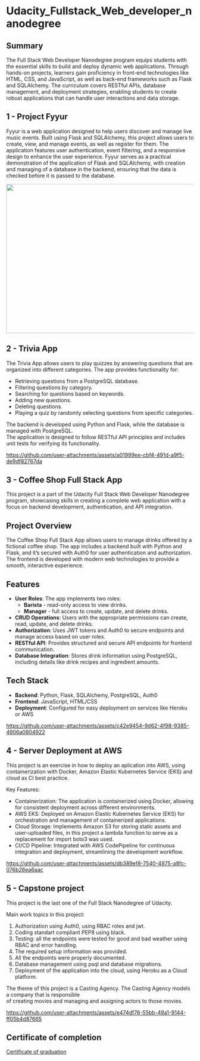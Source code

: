 # Udacity_Fullstack_Web_developer_nanodegree

## Summary
The Full Stack Web Developer Nanodegree program equips students with the essential skills to build and deploy 
dynamic web applications. Through hands-on projects, learners gain proficiency in front-end technologies like 
HTML, CSS, and JavaScript, as well as back-end frameworks such as Flask and SQLAlchemy. 
The curriculum covers RESTful APIs, database management, and deployment strategies, enabling students to create 
robust applications that can handle user interactions and data storage.

## 1 - Project Fyyur

Fyyur is a web application designed to help users discover and manage live music events. Built using Flask and 
SQLAlchemy, this project allows users to create, view, and manage events, as well as register for them. 
The application features user authentication, event filtering, and a responsive design to enhance the user experience. 
Fyyur serves as a practical demonstration of the application of Flask and SQLAlchemy, with creation and managing of a 
database in the backend, ensuring that the data is checked before it is passed to the database.

<img src="0-Media/1-Project_Fyyur_server_running.gif" width="900" height="400" />

## 2 - Trivia App

The Trivia App allows users to play quizzes by answering questions that are organized into different categories. The app provides functionality for:

* Retrieving questions from a PostgreSQL database.
* Filtering questions by category.
* Searching for questions based on keywords.
* Adding new questions.
* Deleting questions.
* Playing a quiz by randomly selecting questions from specific categories.

The backend is developed using Python and Flask, while the database is managed with PostgreSQL.  
The application is designed to follow RESTful API principles and includes unit tests for verifying its functionality.

https://github.com/user-attachments/assets/a01999ee-cbf4-491d-a9f5-de9df82767da

## 3 - Coffee Shop Full Stack App

This project is a part of the Udacity Full Stack Web Developer Nanodegree program, showcasing skills in creating a complete web application with a focus on backend development, authentication, and API integration.

## Project Overview

The Coffee Shop Full Stack App allows users to manage drinks offered by a fictional coffee shop. The app includes a backend built with Python and Flask, and it’s secured with Auth0 for user authentication and authorization. The frontend is developed with modern web technologies to provide a smooth, interactive experience.

## Features

- **User Roles**: The app implements two roles:
  - **Barista** - read-only access to view drinks.
  - **Manager** - full access to create, update, and delete drinks.
- **CRUD Operations**: Users with the appropriate permissions can create, read, update, and delete drinks.
- **Authorization**: Uses JWT tokens and Auth0 to secure endpoints and manage access based on user roles.
- **RESTful API**: Provides structured and secure API endpoints for frontend communication.
- **Database Integration**: Stores drink information using PostgreSQL, including details like drink recipes and ingredient amounts.

## Tech Stack

- **Backend**: Python, Flask, SQLAlchemy, PostgreSQL, Auth0
- **Frontend**: JavaScript, HTML/CSS
- **Deployment**: Configured for easy deployment on services like Heroku or AWS

https://github.com/user-attachments/assets/c42e9454-9d62-4f98-9385-4806a0804922

## 4 - Server Deployment at AWS

This project is an exercise in how to deploy an aplication into AWS, using containerization with Docker, Amazon Elastic Kubernetes 
Service (EKS)  and cloud as CI best practice.

Key Features:
- Containerization: The application is containerized using Docker, allowing for consistent deployment across different environments.
- AWS EKS: Deployed on Amazon Elastic Kubernetes Service (EKS) for orchestration and management of containerized applications.
- Cloud Storage: Implements Amazon S3 for storing static assets and user-uploaded files, in this project a lambda function to
serve as a replacement for import boto3 was used.
- CI/CD Pipeline: Integrated with AWS CodePipeline for continuous integration and deployment, streamlining the development workflow.

https://github.com/user-attachments/assets/db389ef8-7540-4875-a8fc-076b26ea6aac

## 5 - Capstone project

This project is the last one of the Full Stack Nanodegree of Udacity. 

Main work topics in this project:

1. Authorization using Auth0, using RBAC roles and jwt.
2. Coding standart compliant PEP8 using black.
3. Testing: all the endpoints were tested for good and bad weather using RBAC and error handling.
4. The required setup information was provided.
5. All the endpoints were properly documented.
6. Database management using psql and database migrations.
7. Deployment of the application into the cloud, using Heroku as a Cloud platform.

The theme of this project is a Casting Agency.
The Casting Agency models a company that is responsible  
of creating movies and 
managing and assigning actors to those movies.

https://github.com/user-attachments/assets/e474df76-55bb-49a1-9144-ff05b4d87665

## Certificate of completion

[Certificate of graduation]([www.udacity.com/certificate/e/cb17030e-4175-11ef-a698-eb17162dd26d](https://www.udacity.com/certificate/e/cb17030e-4175-11ef-a698-eb17162dd26d))
